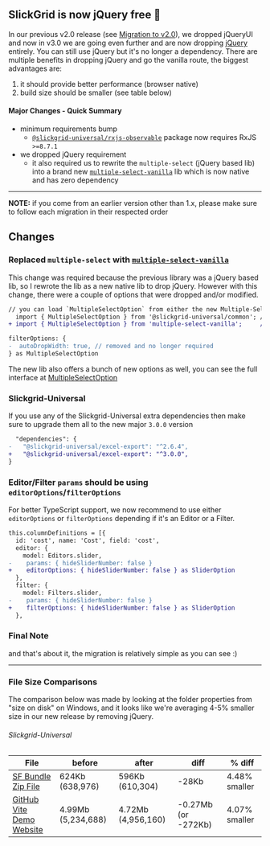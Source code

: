 ## SlickGrid is now jQuery free 🌊

In our previous v2.0 release (see [Migration to v2.0](https://github.com/ghiscoding/slickgrid-universal/wiki/Migration-to-2.x)), we dropped jQueryUI and now in v3.0 we are going even further and are now dropping [jQuery](https://jquery.com/) entirely. You can still use jQuery but it's no longer a dependency. There are multiple benefits in dropping jQuery and go the vanilla route, the biggest advantages are:

1. it should provide better performance (browser native)
2. build size should be smaller (see table below) 

#### Major Changes - Quick Summary
- minimum requirements bump
  - [`@slickgrid-universal/rxjs-observable`](https://github.com/ghiscoding/slickgrid-universal/tree/master/packages/rxjs-observable) package now requires RxJS `>=8.7.1`
- we dropped jQuery requirement
  - it also required us to rewrite the `multiple-select` (jQuery based lib) into a brand new [`multiple-select-vanilla`](https://github.com/ghiscoding/multiple-select-vanilla) lib which is now native and has zero dependency

---

**NOTE:** if you come from an earlier version other than 1.x, please make sure to follow each migration in their respected order

## Changes
### Replaced `multiple-select` with [`multiple-select-vanilla`](https://github.com/ghiscoding/multiple-select-vanilla)
This change was required because the previous library was a jQuery based lib, so I rewrote the lib as a new native lib to drop jQuery. However with this change, there were a couple of options that were dropped and/or modified. 

```diff
// you can load `MultipleSelectOption` from either the new Multiple-Select-Vanilla lib or from Slickgrid-Universal (which is a re-export)
  import { MultipleSelectOption } from '@slickgrid-universal/common'; // still works, but is a re-export of the import shown below
+ import { MultipleSelectOption } from 'multiple-select-vanilla';     // preferred

filterOptions: { 
-  autoDropWidth: true, // removed and no longer required
} as MultipleSelectOption
```

The new lib also offers a bunch of new options as well, you can see the full interface at [MultipleSelectOption](https://github.com/ghiscoding/multiple-select-vanilla/blob/main/lib/src/interfaces/multipleSelectOption.interface.ts)

### Slickgrid-Universal
If you use any of the Slickgrid-Universal extra dependencies then make sure to upgrade them all to the new major `3.0.0` version 

```diff
  "dependencies": {
-   "@slickgrid-universal/excel-export": "^2.6.4",
+   "@slickgrid-universal/excel-export": "^3.0.0",
}
```

### Editor/Filter `params` should be using `editorOptions`/`filterOptions`
For better TypeScript support, we now recommend to use either `editorOptions` or `filterOptions` depending if it's an Editor or a Filter.

```diff
this.columnDefinitions = [{
  id: 'cost', name: 'Cost', field: 'cost',
  editor: {
    model: Editors.slider,
-    params: { hideSliderNumber: false }
+    editorOptions: { hideSliderNumber: false } as SliderOption
  },
  filter: {
    model: Filters.slider,
-    params: { hideSliderNumber: false }
+    filterOptions: { hideSliderNumber: false } as SliderOption
  },
```

### Final Note
and that's about it, the migration is relatively simple as you can see :)

---

### File Size Comparisons
The comparison below was made by looking at the folder properties from "size on disk" on Windows, and it looks like we're averaging 4-5% smaller size in our new release by removing jQuery.

###### Slickgrid-Universal
| File                        | before | after | diff | % diff |
|---------------------|--------|-------|-----|----|
| [SF Bundle Zip File](https://github.com/ghiscoding/slickgrid-universal/tree/master/packages/vanilla-force-bundle/dist-grid-bundle-zip) | 624Kb (638,976) | 596Kb (610,304) | -28Kb | 4.48% smaller |
| [GitHub Vite Demo Website](https://ghiscoding.github.io/slickgrid-universal/) | 4.99Mb (5,234,688) | 4.72Mb (4,956,160) | -0.27Mb (or -272Kb) | 4.07% smaller |
